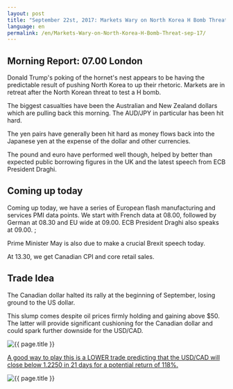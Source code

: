 ```yaml
---
layout: post
title: "September 22st, 2017: Markets Wary on North Korea H Bomb Threat"
language: en
permalink: /en/Markets-Wary-on-North-Korea-H-Bomb-Threat-sep-17/
---
```

## Morning Report: 07.00 London

Donald Trump's poking of the hornet's nest appears to be having the predictable result of pushing North Korea to up their rhetoric. Markets are in retreat after the North Korean threat to test a H bomb.

The biggest casualties have been the Australian and New Zealand dollars which are pulling back this morning. The AUD/JPY in particular has been hit hard. 

The yen pairs have generally been hit hard as money flows back into the Japanese yen at the expense of the dollar and other currencies. 

The pound and euro have performed well though, helped by better than expected public borrowing figures in the UK and the latest speech from ECB President Draghi. 


## Coming up today

Coming up today, we have a series of European flash manufacturing and services PMI data points. We start with French data at 08.00, followed by German at 08.30 and EU wide at 09.00. ECB President Draghi also speaks at 09.00. ;

Prime Minister May is also due to make a crucial Brexit speech today. 

At 13.30, we get Canadian CPI and core retail sales. 

## Trade Idea

The Canadian dollar halted its rally at the beginning of September, losing ground to the US dollar. 

This slump comes despite oil prices firmly holding and gaining above $50. The latter will provide significant cushioning for the Canadian dollar and could spark further downside for the USD/CAD.
 
<img class="post-image" src="{{ site.url }}/images/sep-17/22-09-2017 06-55-05.jpg" alt="{{ page.title }}" title="{{ page.title }}">

<a href="%LINK%%?currency=GBP&market=forex&underlying=frxUSDCAD&formname=higherlower&duration_amount=21&duration_units=d&amount=10&amount_type=payout&expiry_type=duration&barrier=1.2250" target="_blank">A good way to play this is a LOWER trade predicting that the USD/CAD will close below 1.2250 in 21 days for a potential return of 118%.</a>

<img class="post-image" src="{{ site.url }}/images/sep-17/22-09-2017 07-04-15.jpg" alt="{{ page.title }}" title="{{ page.title }}">

